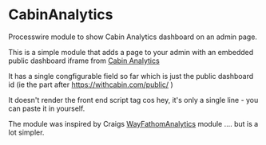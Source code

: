# CabinAnalytics
Processwire module to show Cabin Analytics dashboard on an admin page.

This is a simple module that adds a page to your admin with an embedded public dashboard iframe from [Cabin Analytics](https://withcabin.com)

It has a single congfigurable field so far which is just the public dashboard id (ie the part after https://withcabin.com/public/ )

It doesn't render the front end script tag cos hey, it's only a single line - you can paste it in yourself.

The module was inspired by Craigs [WayFathomAnalytics](https://processwire.com/modules/way-fathom-analytics/) module .... but is a lot simpler.